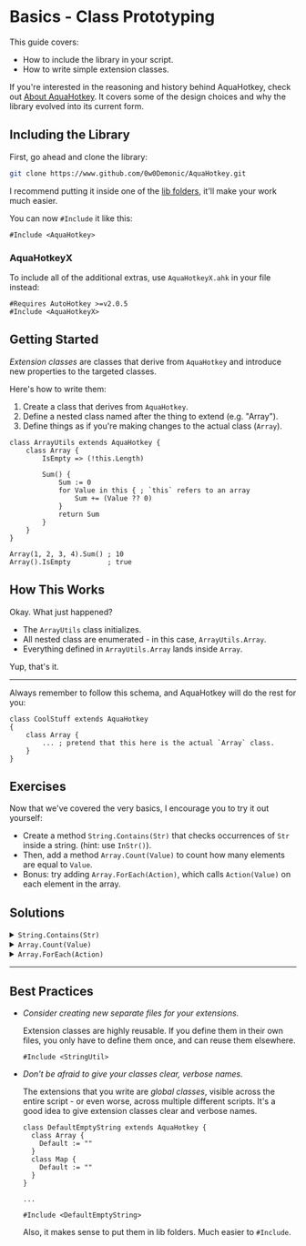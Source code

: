 # Basics - Class Prototyping

This guide covers:

- How to include the library in your script.
- How to write simple extension classes.

If you're interested in the reasoning and history behind AquaHotkey, check out
[About AquaHotkey](../rambling/00_about.md). It covers some of the design choices and
why the library evolved into its current form.

## Including the Library

First, go ahead and clone the library:

```sh
git clone https://www.github.com/0w0Demonic/AquaHotkey.git
```

I recommend putting it inside one of the [lib folders](https://www.autohotkey.com/docs/v2/Scripts.htm#lib),
it'll make your work much easier.

You can now `#Include` it like this:

```ahk
#Include <AquaHotkey>
```

### AquaHotkeyX

To include all of the additional extras, use `AquaHotkeyX.ahk` in your file
instead:

```ahk
#Requires AutoHotkey >=v2.0.5
#Include <AquaHotkeyX>
```

## Getting Started

*Extension classes* are classes that derive from `AquaHotkey` and introduce
new properties to the targeted classes.

Here's how to write them:

1. Create a class that derives from `AquaHotkey`.
2. Define a nested class named after the thing to extend (e.g. "Array").
3. Define things as if you're making changes to the actual class (`Array`).

```ahk
class ArrayUtils extends AquaHotkey {
    class Array {
        IsEmpty => (!this.Length)

        Sum() {
            Sum := 0
            for Value in this { ; `this` refers to an array
                Sum += (Value ?? 0)
            }
            return Sum
        }
    }
}

Array(1, 2, 3, 4).Sum() ; 10
Array().IsEmpty         ; true
```

## How This Works

Okay. What just happened?

- The `ArrayUtils` class initializes.
- All nested class are enumerated - in this case, `ArrayUtils.Array`.
- Everything defined in `ArrayUtils.Array` lands inside `Array`.

Yup, that's it.

---

Always remember to follow this schema, and AquaHotkey will do the rest for you:

```ahk
class CoolStuff extends AquaHotkey
{
    class Array {
        ... ; pretend that this here is the actual `Array` class.
    }
}
```

## Exercises

Now that we've covered the very basics, I encourage you to try it out yourself:

- Create a method `String.Contains(Str)` that checks occurrences of
  `Str` inside a string. (hint: use `InStr()`).
- Then, add a method `Array.Count(Value)` to count how many elements
  are equal to `Value`.
- Bonus: try adding `Array.ForEach(Action)`, which calls `Action(Value)`
  on each element in the array.

## Solutions

<details>
  <summary><code>String.Contains(Str)</code></summary>
  <pre>
  class StringContains extends AquaHotkey
  {
      class String {
          Contains(Pattern) => InStr(this, Pattern)
      }
  }
  </pre>
</details>

<details>
  <summary><code>Array.Count(Value)</code></summary>
  <pre>
  class ArrayCount extends AquaHotkey
  {
      class Array {
          Count(Value) {
              Total := 0
              for Elem in this {
                  if (Elem == Value) {
                      Total++
                  }
              }
              return Total
          }
      }
  }
  </pre>
  </details>

<details>
  <summary><code>Array.ForEach(Action)</code></summary>
  <pre>
  class ArrayForEach extends AquaHotkey
  {
      class Array {
          ForEach(Action) {
              GetMethod(Action)
              for Value in this {
                  Action(Value?)
              }
              return this
          }
      }
  }
  </pre>
</details>

---

## Best Practices

- *Consider creating new separate files for your extensions.*

  Extension classes are highly reusable. If you define them in their own files,
  you only have to define them once, and can reuse them elsewhere.

  ```ahk
  #Include <StringUtil>
  ```

- *Don't be afraid to give your classes clear, verbose names.*

  The extensions that you write are *global classes*, visible across the entire
  script - or even worse, across multiple different scripts. It's a good idea
  to give extension classes clear and verbose names.

  ```ahk
  class DefaultEmptyString extends AquaHotkey {
    class Array {
      Default := ""
    }
    class Map {
      Default := ""
    }
  }

  ...

  #Include <DefaultEmptyString>
  ```

  Also, it makes sense to put them in lib folders. Much easier to `#Include`.
